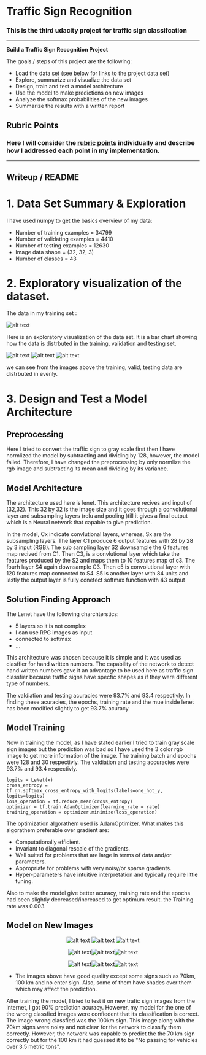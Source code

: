 # **Traffic Sign Recognition** 


### This is the third udacity project for traffic sign classifcation 

---

**Build a Traffic Sign Recognition Project**

The goals / steps of this project are the following:
* Load the data set (see below for links to the project data set)
* Explore, summarize and visualize the data set
* Design, train and test a model architecture
* Use the model to make predictions on new images
* Analyze the softmax probabilities of the new images
* Summarize the results with a written report


[//]: # (Image References)

[image1]: ./wup/1.png "training"
[image2]: ./wup/2.png "valid"
[image3]: ./wup/3.png "testinh"
[image4]: ./wup/4.png "training"
[image11]: ./wup/11.jpg "11"
[image22]: ./wup/22.jpg "22"
[image33]: ./wup/33.jpg "33"
[image44]: ./wup/44.jpg "44"
[image55]: ./wup/55.jpg "55"
[image66]: ./wup/66.jpg "66"
[image77]: ./wup/77.jpg "77"
[image88]: ./wup/88.jpg "88"
[image99]: ./wup/99.jpg "99"

## Rubric Points
### Here I will consider the [rubric points](https://review.udacity.com/#!/rubrics/481/view) individually and describe how I addressed each point in my implementation.  

---
## Writeup / README

# 1. Data Set Summary & Exploration

I have used numpy to get the basics overview of my data:

* Number of training examples = 34799
* Number of validating examples = 4410
* Number of testing examples = 12630
* Image data shape = (32, 32, 3)
* Number of classes = 43


# 2. Exploratory visualization of the dataset.
The data in my training set :

![alt text][image4]

Here is an exploratory visualization of the data set. It is a bar chart showing how the data is distrbuted in the training, validation and testing set.

![alt text][image1]
![alt text][image2]
![alt text][image3]

we can see from the images above the training, valid, testing data are distrbuted in evenly. 

# 3. Design and Test a Model Architecture

## Preprocessing

Here I tried to convert the traffic sign to gray scale first then I have normlized the model by subtracting and dividing by 128, however, the model failed. Therefore, I have changed the preprocessing by only normlize the rgb image and subtracting its mean and dividing by its variance. 

## Model Architecture

The architecture used here is lenet. This architecture recives and input of (32,32). This 32 by 32 is the image size and it goes through a convolutional layer and subsampling layers (relu and pooling )till it gives a final output which is a Neural network that capable to give prediction.

In the model, Cx indicate convlutional layers, whereas, Sx are the subsampling layers. The layer C1 produce 6 output features with 28 by 28 by 3 input (RGB). The sub sampling layer S2 downsample the 6 features map recived from C1. Then C3, is a convlutional layer which take the features produced by the S2 and maps them to 10 features map of c3. The fourh layer S4 again downsample C3. Then c5 is convolutional layer with 120 features map connected to S4.  S5 is another layer with 84 units and lastly the output layer is fully conetect softmax function with 43 output 


## Solution Finding Approach 

The Lenet have the following charchterstics: 

* 5 layers so it is not complex
* I can use RPG images as input 
* connected to softmax
* ...

This architecture was chosen because it is simple and it was used as clasffier for hand written numbers. The capability of the network to detect hand written numbers gave it an advantage to be used here as traffic sign classfier because traffic signs have specfic shapes as if they were different type of numbers.


 The valdiation and testing acuracies were 93.7% and 93.4 respectivly. In finding these acuracies, the epochs, training rate and the mue inside lenet has been modified slightly to get 93.7% acuracy. 


## Model Training

Now in training the model, as I have stated earlier I tried to train gray scale sign images but the prediction was bad so I have used the 3 color rgb image to get more information of the image. The training batch and epochs were 128 and 30 respectivly. The valdiation and testing accuracies were 93.7% and 93.4 respectivly. 

    logits = LeNet(x)
    cross_entropy = tf.nn.softmax_cross_entropy_with_logits(labels=one_hot_y, logits=logits)
    loss_operation = tf.reduce_mean(cross_entropy)
    optimizer = tf.train.AdamOptimizer(learning_rate = rate)
    training_operation = optimizer.minimize(loss_operation)

The optimization algorathem used is AdamOptimizer. What makes this algorathem preferable over gradient are:

* Computationally efficient.
* Invariant to diagonal rescale of the gradients.
* Well suited for problems that are large in terms of data and/or parameters.
* Appropriate for problems with very noisy/or sparse gradients.
* Hyper-parameters have intuitive interpretation and typically require little tuning.

Also to make the model give better acuracy, training rate and the epochs had been slightly decreased/increased to get optimum result. the Training rate was 0.003.

## Model on New Images
<center>

![alt text][image11] ![alt text][image22] ![alt text][image33]


![alt text][image44]![alt text][image55]![alt text][image66]

![alt text][image77]![alt text][image88]![alt text][image99]
</center>

* The images above have good quality except some signs such as 70km, 100 km and no enter sign. Also, some of them have shades over them which may affect the prediction.  

After training the model, I tried to test it on new trafic sign images from the internet, I got 90% prediction acuracy.  However, my model for the one of the wrong classfied images were confiedent that its classification is correct. The image wrong classfied was the 100km sign. This image along with the 70km signs were noisy and not clear for the network to classify them correctly. However, the network was capable to predict the the 70 km sign correctly but for the 100 km it had guessed it to be "No passing for vehicles over 3.5 metric tons". 